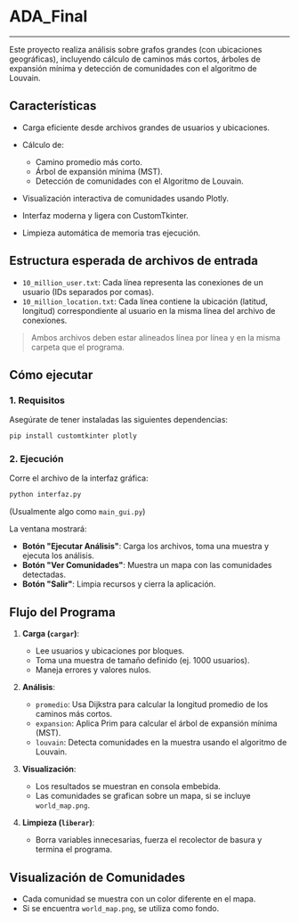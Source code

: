 # ADA_Final

---


Este proyecto realiza análisis sobre grafos grandes (con ubicaciones geográficas), incluyendo cálculo de caminos más cortos, árboles de expansión mínima y detección de comunidades con el algoritmo de Louvain.



##  Características

* Carga eficiente desde archivos grandes de usuarios y ubicaciones.
* Cálculo de:

  * Camino promedio más corto.
  * Árbol de expansión mínima (MST).
  * Detección de comunidades con el Algoritmo de Louvain.
* Visualización interactiva de comunidades usando Plotly.
* Interfaz moderna y ligera con CustomTkinter.
* Limpieza automática de memoria tras ejecución.



##  Estructura esperada de archivos de entrada

* `10_million_user.txt`: Cada línea representa las conexiones de un usuario (IDs separados por comas).
* `10_million_location.txt`: Cada línea contiene la ubicación (latitud, longitud) correspondiente al usuario en la misma línea del archivo de conexiones.

>  Ambos archivos deben estar alineados línea por línea y en la misma carpeta que el programa.


##  Cómo ejecutar

### 1. Requisitos

Asegúrate de tener instaladas las siguientes dependencias:

```bash
pip install customtkinter plotly
```

### 2. Ejecución

Corre el archivo de la interfaz gráfica:

```bash
python interfaz.py
```

(Usualmente algo como `main_gui.py`)

La ventana mostrará:

* **Botón "Ejecutar Análisis"**: Carga los archivos, toma una muestra y ejecuta los análisis.
* **Botón "Ver Comunidades"**: Muestra un mapa con las comunidades detectadas.
* **Botón "Salir"**: Limpia recursos y cierra la aplicación.


##  Flujo del Programa

1. **Carga (`cargar`)**:

   * Lee usuarios y ubicaciones por bloques.
   * Toma una muestra de tamaño definido (ej. 1000 usuarios).
   * Maneja errores y valores nulos.

2. **Análisis**:

   * `promedio`: Usa Dijkstra para calcular la longitud promedio de los caminos más cortos.
   * `expansion`: Aplica Prim para calcular el árbol de expansión mínima (MST).
   * `louvain`: Detecta comunidades en la muestra usando el algoritmo de Louvain.

3. **Visualización**:

   * Los resultados se muestran en consola embebida.
   * Las comunidades se grafican sobre un mapa, si se incluye `world_map.png`.

4. **Limpieza (`liberar`)**:

   * Borra variables innecesarias, fuerza el recolector de basura y termina el programa.


## Visualización de Comunidades

* Cada comunidad se muestra con un color diferente en el mapa.
* Si se encuentra `world_map.png`, se utiliza como fondo.

